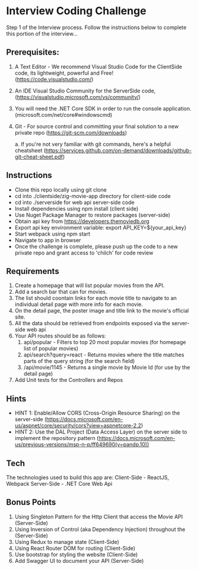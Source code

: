 # Interview Coding Challenge

Step 1 of the Interview process. Follow the instructions below to complete this portion of the interview...

## Prerequisites:

1. A Text Editor - We recommend Visual Studio Code for the ClientSide code, its lightweight, powerful and Free! (https://code.visualstudio.com/)
2. An IDE Visual Studio Community for the ServerSide code, (https://visualstudio.microsoft.com/vs/community/)
3. You will need the .NET Core SDK in order to run the console application. (microsoft.com/net/core#windowscmd)
4. Git - For source control and committing your final solution to a new private repo (https://git-scm.com/downloads) 

    a. If you're not very familiar with git commands, here's a helpful cheatsheet (https://services.github.com/on-demand/downloads/github-git-cheat-sheet.pdf)
        
## Instructions

- Clone this repo locally using git clone
- cd into ./clientside/zig-movie-app directory for client-side code
- cd into ./serverside for web api server-side code
- Install dependencies using npm install (client side)
- Use Nuget Package Manager to restore packages (server-side)
- Obtain api key from https://developers.themoviedb.org
- Export api key environment variable: export API_KEY=${your_api_key}
- Start webpack using npm start
- Navigate to app in browser
- Once the challenge is complete, please push up the code to a new private repo and grant access to 'chilch' for code review 

## Requirements

1. Create a  homepage that will list popular movies from the API. 
2. Add a search bar that can for movies.
3. The list should coontain links for each movie title to navigate to an individual detail page with more info for each movie. 
4. On the detail page, the poster image and title link to the movie's official site.
5. All the data should be retrieved from endpoints exposed via the server-side web api
6. Your API routes should be as follows:
    1. api/popular - Filters to top 20 most popular movies (for homepage list of popular movies)
    2. api/search?query=react - Returns movies where the title matches parts of the query string (for the search field)
    3. /api/movie/1145 - Returns a single movie by Movie Id (for use by the detail page)
7. Add Unit tests for the Controllers and Repos

## Hints

- HINT 1: Enable/Allow CORS (Cross-Origin Resource Sharing) on the server-side (https://docs.microsoft.com/en-us/aspnet/core/security/cors?view=aspnetcore-2.2)
- HINT 2: Use the DAL Project (Data Access Layer) on the server side to implement the repository pattern (https://docs.microsoft.com/en-us/previous-versions/msp-n-p/ff649690(v=pandp.10))


## Tech

The technologies used to build this app are: 
Client-Side - ReactJS, Webpack
Server-Side - .NET Core Web Api 

## Bonus Points
    
1. Using Singleton Pattern for the Http Client that access the Movie API (Server-Side)
2. Using Inversion of Control (aka Dependency Injection) throughout the (Server-Side)
3. Using Redux to manage state (Client-Side)
4. Using React Router DOM for routing (Client-Side)
5. Use bootstrap for styling the website (Client-Side)
6. Add Swagger UI to document your API (Server-Side)

